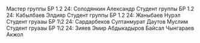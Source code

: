 Мастер группы БР 1.2 24: Солодянкин Александр
Студент группы БР 1.2 24: Кабылбаев Элдияр
Студент группы БР 1.2 24: Жаныбаев Нурэл
Студент груааы БР 1\2 24: Сардарбеков Султанмурат
Даутов Муслим
Студент груааы БР 1\2 24: Зияев Эмир
Абдыкадыров Байсал
Чынгараев Акжол
